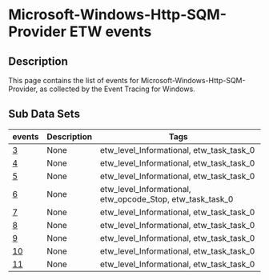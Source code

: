 # Microsoft-Windows-Http-SQM-Provider ETW events

## Description
This page contains the list of events for Microsoft-Windows-Http-SQM-Provider, as collected by the Event Tracing for Windows.

## Sub Data Sets
|events|Description|Tags|
|---|---|---|
|[3](events/event-3.md)|None|etw_level_Informational, etw_task_task_0|
|[4](events/event-4.md)|None|etw_level_Informational, etw_task_task_0|
|[5](events/event-5.md)|None|etw_level_Informational, etw_task_task_0|
|[6](events/event-6.md)|None|etw_level_Informational, etw_opcode_Stop, etw_task_task_0|
|[7](events/event-7.md)|None|etw_level_Informational, etw_task_task_0|
|[8](events/event-8.md)|None|etw_level_Informational, etw_task_task_0|
|[9](events/event-9.md)|None|etw_level_Informational, etw_task_task_0|
|[10](events/event-10.md)|None|etw_level_Informational, etw_task_task_0|
|[11](events/event-11.md)|None|etw_level_Informational, etw_task_task_0|
